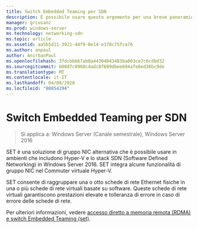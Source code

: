```yaml
---
title: Switch Embedded Teaming per SDN
description: È possibile usare questo argomento per una breve panoramica di switch Embedded Teaming in Windows Server 2016.
manager: grcusanz
ms.prod: windows-server
ms.technology: networking-sdn
ms.topic: article
ms.assetid: aa5b5d11-3921-44f9-8e14-e378c75fca76
ms.author: anpaul
author: AnirbanPaul
ms.openlocfilehash: 37dcbb667ab0a44304043483ba003ce7c6cdbd32
ms.sourcegitcommit: b00d7c8968c4adc8f699dbee694afe6ed36bc9de
ms.translationtype: MT
ms.contentlocale: it-IT
ms.lasthandoff: 04/08/2020
ms.locfileid: "80854294"
---
```

# <a name="switch-embedded-teaming-for-sdn"></a>Switch Embedded Teaming per SDN

>Si applica a: Windows Server (Canale semestrale), Windows Server 2016

SET è una soluzione di gruppo NIC alternativa che è possibile usare in ambienti che includono Hyper-V e lo stack SDN (Software Defined Networking) in Windows Server 2016. SET integra alcune funzionalità di gruppo NIC nel Commuter virtuale Hyper-V. 

SET consente di raggruppare una o otto schede di rete Ethernet fisiche in una o più schede di rete virtuali basate su software. Queste schede di rete virtuali garantiscono prestazioni elevate e tolleranza di errore in caso di errore delle schede di rete.

Per ulteriori informazioni, vedere [accesso diretto a memoria remota (RDMA) e switch Embedded Teaming (set)](../../../virtualization//hyper-v-virtual-switch/RDMA-and-Switch-Embedded-Teaming.md).

